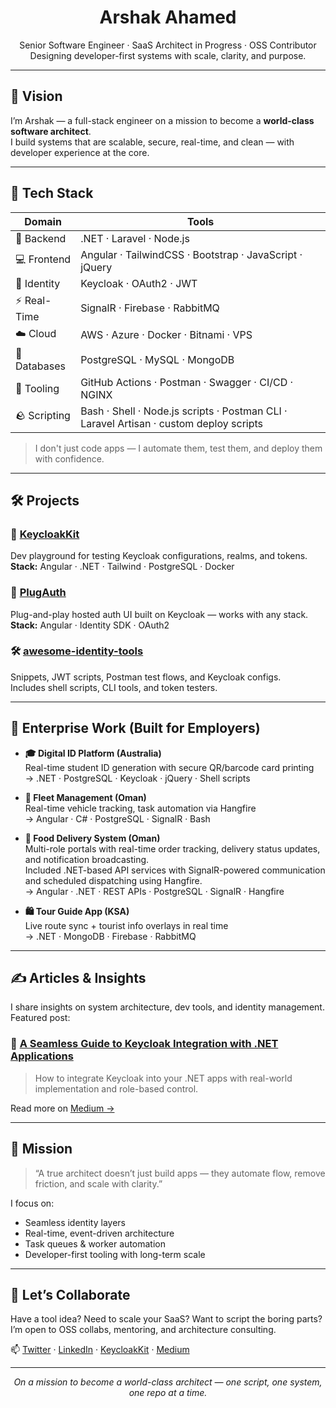 <h1 align="center">Arshak Ahamed</h1>

<p align="center">
  Senior Software Engineer · SaaS Architect in Progress · OSS Contributor  
  Designing developer-first systems with scale, clarity, and purpose.
</p>

---

## 🚀 Vision

I’m Arshak — a full-stack engineer on a mission to become a **world-class software architect**.  
I build systems that are scalable, secure, real-time, and clean — with developer experience at the core.

---

## 🧬 Tech Stack

| Domain | Tools |
|--------|-------|
| 🔧 Backend | .NET · Laravel · Node.js |
| 💻 Frontend | Angular · TailwindCSS · Bootstrap · JavaScript · jQuery |
| 🔐 Identity | Keycloak · OAuth2 · JWT |
| ⚡ Real-Time | SignalR · Firebase · RabbitMQ |
| ☁️ Cloud | AWS · Azure · Docker · Bitnami · VPS |
| 📄 Databases | PostgreSQL · MySQL · MongoDB |
| 🧰 Tooling | GitHub Actions · Postman · Swagger · CI/CD · NGINX |
| 🪨 Scripting | Bash · Shell · Node.js scripts · Postman CLI · Laravel Artisan · custom deploy scripts |

> I don't just code apps — I automate them, test them, and deploy them with confidence.

---

## 🛠️ Projects

### 🔑 [KeycloakKit](https://keycloakkit.com)  
Dev playground for testing Keycloak configurations, realms, and tokens.  
**Stack:** Angular · .NET · Tailwind · PostgreSQL · Docker

### 🧹 [PlugAuth](https://github.com/iamarshrx/plugauth)  
Plug-and-play hosted auth UI built on Keycloak — works with any stack.  
**Stack:** Angular · Identity SDK · OAuth2

### 🛠️ [awesome-identity-tools](https://github.com/iamarshrx/awesome-identity-tools)  
Snippets, JWT scripts, Postman test flows, and Keycloak configs.  
Includes shell scripts, CLI tools, and token testers.

---

## 🏢 Enterprise Work (Built for Employers)

- **🎓 Digital ID Platform (Australia)**  
  Real-time student ID generation with secure QR/barcode card printing  
  → .NET · PostgreSQL · Keycloak · jQuery · Shell scripts

- **🚚 Fleet Management (Oman)**  
  Real-time vehicle tracking, task automation via Hangfire  
  → Angular · C# · PostgreSQL · SignalR · Bash

- **🍔 Food Delivery System (Oman)**  
  Multi-role portals with real-time order tracking, delivery status updates, and notification broadcasting.  
  Included .NET-based API services with SignalR-powered communication and scheduled dispatching using Hangfire.  
  → Angular · .NET · REST APIs · PostgreSQL · SignalR · Hangfire

- **🛍️ Tour Guide App (KSA)**  
  Live route sync + tourist info overlays in real time  
  → .NET · MongoDB · Firebase · RabbitMQ

---

## ✍️ Articles & Insights

I share insights on system architecture, dev tools, and identity management.  
Featured post:

### 🧠 [A Seamless Guide to Keycloak Integration with .NET Applications](https://medium.com/@iamarshrx/a-seamless-guide-to-keycloak-integration-with-net-applications-enhance-security-user-management-xxxxx)  
> How to integrate Keycloak into your .NET apps with real-world implementation and role-based control.

Read more on [Medium →](https://medium.com/@iamarshrx)

---

## 🎯 Mission

> “A true architect doesn’t just build apps — they automate flow, remove friction, and scale with clarity.”

I focus on:
- Seamless identity layers
- Real-time, event-driven architecture
- Task queues & worker automation
- Developer-first tooling with long-term scale

---

## 🤝 Let’s Collaborate

Have a tool idea? Need to scale your SaaS? Want to script the boring parts?  
I’m open to OSS collabs, mentoring, and architecture consulting.

📫 [Twitter](https://twitter.com/iamarshrx) · [LinkedIn](https://linkedin.com/in/your-link) · [KeycloakKit](https://keycloakkit.com) · [Medium](https://medium.com/@iamarshrx)

---

<p align="center"><i>On a mission to become a world-class architect — one script, one system, one repo at a time.</i></p>
